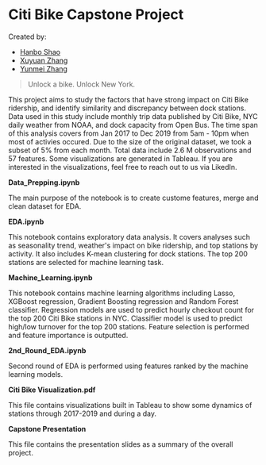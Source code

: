 # Citi Bike Capstone Project
Created by:
* [Hanbo Shao](linkedin.com/in/hanbo-shao)
* [Xuyuan Zhang](linkedin.com/in/xuyuan-zhang)
* [Yunmei Zhang](linkedin.com/in/yunmeizhang)


>Unlock a bike.
Unlock New York. 


This project aims to study the factors that have strong impact on Citi Bike ridership, and identify similarity and discrepancy between dock stations. Data used in this study include monthly trip data published by Citi Bike, NYC daily weather from NOAA, and dock capacity from Open Bus. The time span of this analysis covers from Jan 2017 to Dec 2019 from 5am - 10pm when most of activies occured. Due to the size of the original dataset, we took a subset of 5% from each month. Total data include 2.6 M observations and 57 features. Some visualizations are generated in Tableau. If you are interested in the visualizations, feel free to reach out to us via LikedIn.


**Data_Prepping.ipynb**

The main purpose of the notebook is to create custome features, merge and clean dataset for EDA. 

**EDA.ipynb**

This notebook contains exploratory data analysis. It covers analyses such as seasonality trend, weather's impact on bike ridership, and top stations by activity. It also includes K-mean clustering for dock stations. The top 200 stations are selected for machine learning task. 

**Machine_Learning.ipynb**

This notebook contains machine learning algorithms including Lasso, XGBoost regression, Gradient Boosting regression and Random Forest classifier. Regression models are used to predict hourly checkout count for the top 200 Citi Bike stations in NYC. Classifier model is used to predict high/low turnover for the top 200 stations. Feature selection is performed and feature importance is outputted.  

**2nd_Round_EDA.ipynb**

Second round of EDA is performed using features ranked by the machine learning models.

**Citi Bike Visualization.pdf**

This file contains visualizations built in Tableau to show some dynamics of stations through 2017-2019 and during a day. 

**Capstone Presentation** 

This file contains the presentation slides as a summary of the overall project. 
